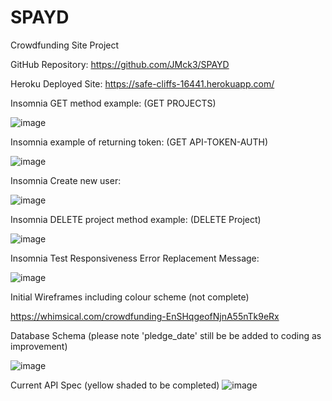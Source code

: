 # SPAYD
Crowdfunding Site Project

GitHub Repository: https://github.com/JMck3/SPAYD

Heroku Deployed Site: https://safe-cliffs-16441.herokuapp.com/

Insomnia GET method example: (GET PROJECTS)

![image](https://user-images.githubusercontent.com/86637156/134753948-54fc2da4-bbeb-493c-ac01-72a8c26a30bb.png)

Insomnia example of returning token: (GET API-TOKEN-AUTH)

![image](https://user-images.githubusercontent.com/86637156/134753995-2ca695f6-e1ff-48f3-8f9d-701982031e56.png)

Insomnia Create new user:

![image](https://user-images.githubusercontent.com/86637156/134754035-ffad4abc-89a4-4614-bde0-bf049df4b845.png)

Insomnia DELETE project method example: (DELETE Project)

![image](https://user-images.githubusercontent.com/86637156/134755389-1934c122-bed2-4d92-8c3e-1ae2579b772f.png)

Insomnia Test Responsiveness Error Replacement Message:

![image](https://user-images.githubusercontent.com/86637156/134755440-b03dcf61-4a92-43c9-bd3e-bbff2ecab443.png)

Initial Wireframes including colour scheme (not complete)

https://whimsical.com/crowdfunding-EnSHqgeofNjnA55nTk9eRx​​

Database Schema (please note 'pledge_date' still be be added to coding as improvement)

![image](https://user-images.githubusercontent.com/86637156/134755131-007057c4-c33e-49cb-82eb-0894bae301a6.png)

Current API Spec (yellow shaded to be completed)
![image](https://user-images.githubusercontent.com/86637156/134788605-a69d4e3c-0885-4d80-9802-0c94e8b30e3a.png)


 

